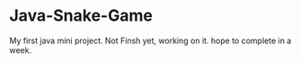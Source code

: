 # Java-Snake-Game
 My first java mini project.
 Not Finsh yet, working on it.
 hope to complete in a week.
